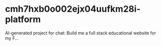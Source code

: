 # cmh7hxb0o002ejx04uufkm28i-platform
AI-generated project for chat: Build me a full stack educational website for my F...
